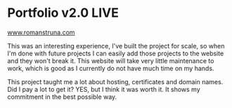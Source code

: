 # Portfolio v2.0 LIVE

www.romanstruna.com

This was an interesting experience, I've built the project for scale, so when I'm done with future projects I can easily add those projects to the website and they won't break it. This website will take very little maintenance to work, which is good as I currently do not have much time on my hands.

This project taught me a lot about hosting, certificates and domain names. Did I pay a lot to get it? YES, but I think it was worth it. It shows my commitment in the best possible way.
